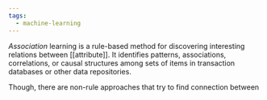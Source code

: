 ```yaml
---
tags:
  - machine-learning
---
```

*Association* learning is a rule-based method for discovering interesting relations between [[attribute]]. It identifies patterns, associations, correlations, or causal structures among sets of items in transaction databases or other data repositories.

Though, there are non-rule approaches that try to find connection between